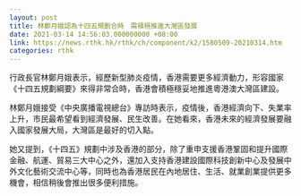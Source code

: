 ```yaml
---
layout: post
title: 林鄭月娥認為十四五規劃合時　需積極推進大灣區發展
date: 2021-03-14 14:56:03.000000000 +08:00
link: https://news.rthk.hk/rthk/ch/component/k2/1580509-20210314.htm
categories: rthk
---
```


行政長官林鄭月娥表示，經歷新型肺炎疫情，香港需要更多經濟動力，形容國家《十四五規劃綱要》來得非常合時，香港會積極穩妥地推進粵港澳大灣區建設。

林鄭月娥接受《中央廣播電視總台》專訪時表示，疫情後，香港經濟向下、失業率上升，市民最希望看到經濟發展、民生改善。在她看來，香港未來的經濟發展要融入國家發展大局，大灣區是最好的切入點。

她又提到，《十四五》規劃中涉及香港的部分，除了重申支援香港鞏固和提升國際金融、航運、貿易三大中心之外，還加入支持香港建設國際科技創新中心及發展中外文化藝術交流中心等，同時也為香港居民在內地居住、生活、就業創業提供更多機會，相信稍後會推出很多便利措施。

